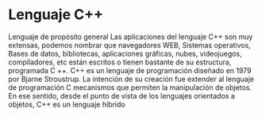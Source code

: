 # Lenguaje C++
Lenguaje de propósito general
Las aplicaciones del lenguaje C++ son muy extensas, podemos nombrar que navegadores WEB, Sistemas operativos, Bases de datos, bibliotecas, aplicaciones gráficas, nubes, videojuegos, compiladores, etc están escritos o tienen bastante de su estructura, programada C ++.
C++ es un lenguaje de programación diseñado en 1979 por Bjarne Stroustrup. La intención de su creación fue extender al lenguaje de programación C mecanismos que permiten la manipulación de objetos. En ese sentido, desde el punto de vista de los lenguajes orientados a objetos, C++ es un lenguaje híbrido
